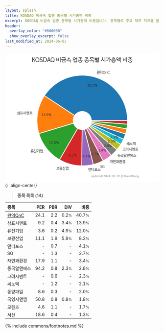 ```yaml
---
layout: splash
title: KOSDAQ 비금속 업종 종목별 시가총액 비중
excerpt: KOSDAQ 비금속 업종 종목별 시가총액 비중입니다. 종목별로 주요 재무 지표를 함께 표시합니다.
header:
  overlay_color: "#800000"
  show_overlay_excerpt: false
last_modified_at: 2024-06-03
---
```



![KOSDAQ 비금속 업종 종목별 시가총액 비중](/stats/sector/images/kosdaq_업종_비금속_종목.png){: .align-center}


> **종목 목록 (14)**<a id="list"></a>

| **종목** | **PER** | **PBR** | **DIV** | **비중** |
| :------- | ------: | ------: | ------: | -------: |
| [원익QnC](/074600/) | 24.1 | 2.2 | 0.2<small>%</small> | 40.7<small>%</small> |
| 삼표시멘트 | 9.2 | 0.4 | 3.4<small>%</small> | 13.9<small>%</small> |
| 유진기업 | 3.6 | 0.2 | 4.9<small>%</small> | 12.0<small>%</small> |
| 보광산업 | 11.1 | 1.9 | 5.9<small>%</small> | 8.2<small>%</small> |
| 앤디포스 | - | 0.7 | - | 4.1<small>%</small> |
| SG | - | 1.3 | - | 3.7<small>%</small> |
| 자연과환경 | 17.9 | 1.1 | - | 3.4<small>%</small> |
| 동국알앤에스 | 94.2 | 0.8 | 2.3<small>%</small> | 2.8<small>%</small> |
| 고려시멘트 | - | 0.6 | - | 2.3<small>%</small> |
| 쎄노텍 | - | 1.2 | - | 2.1<small>%</small> |
| 동양파일 | 8.6 | 0.3 | - | 2.0<small>%</small> |
| 국영지앤엠 | 50.8 | 0.8 | 0.9<small>%</small> | 1.8<small>%</small> |
| 모헨즈 | 4.6 | 1.1 | - | 1.7<small>%</small> |
| 서산 | 18.6 | 0.4 | - | 1.3<small>%</small> |

{% include commons/footnotes.md %}